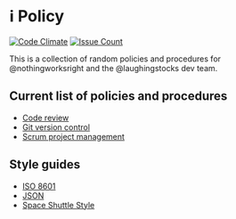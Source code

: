 # ℹ️ Policy  

[![Code Climate](https://img.shields.io/codeclimate/github/nothingworksright/policy.svg?style=flat-square&label=Code%20Review%20GPA)](https://codeclimate.com/github/nothingworksright/policy) [![Issue Count](https://img.shields.io/codeclimate/issues/github/nothingworksright/policy.svg?style=flat-square&label=Code%20Review%20Issues%20Found)](https://codeclimate.com/github/nothingworksright/policy/issues)  

This is a collection of random policies and procedures for @nothingworksright and the @laughingstocks dev team.  

## Current list of policies and procedures  

- [Code review](code_review.md)  
- [Git version control](git.md)  
- [Scrum project management](scrum.md)  

## Style guides  

- [ISO 8601](https://en.wikipedia.org/wiki/ISO_8601)
- [JSON](json.md)  
- [Space Shuttle Style](space_shuttle_style.md)  
